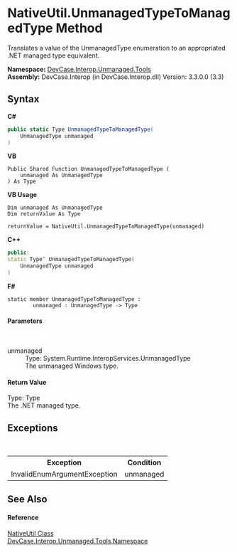 # NativeUtil.UnmanagedTypeToManagedType Method 
 

Translates a value of the UnmanagedType enumeration to an appropriated .NET managed type equivalent.

**Namespace:**&nbsp;<a href="N_DevCase_Interop_Unmanaged_Tools">DevCase.Interop.Unmanaged.Tools</a><br />**Assembly:**&nbsp;DevCase.Interop (in DevCase.Interop.dll) Version: 3.3.0.0 (3.3)

## Syntax

**C#**<br />
``` C#
public static Type UnmanagedTypeToManagedType(
	UnmanagedType unmanaged
)
```

**VB**<br />
``` VB
Public Shared Function UnmanagedTypeToManagedType ( 
	unmanaged As UnmanagedType
) As Type
```

**VB Usage**<br />
``` VB Usage
Dim unmanaged As UnmanagedType
Dim returnValue As Type

returnValue = NativeUtil.UnmanagedTypeToManagedType(unmanaged)
```

**C++**<br />
``` C++
public:
static Type^ UnmanagedTypeToManagedType(
	UnmanagedType unmanaged
)
```

**F#**<br />
``` F#
static member UnmanagedTypeToManagedType : 
        unmanaged : UnmanagedType -> Type 

```


#### Parameters
&nbsp;<dl><dt>unmanaged</dt><dd>Type: System.Runtime.InteropServices.UnmanagedType<br />The unmanaged Windows type.</dd></dl>

#### Return Value
Type: Type<br />The .NET managed type.

## Exceptions
&nbsp;<table><tr><th>Exception</th><th>Condition</th></tr><tr><td>InvalidEnumArgumentException</td><td>unmanaged</td></tr></table>

## See Also


#### Reference
<a href="T_DevCase_Interop_Unmanaged_Tools_NativeUtil">NativeUtil Class</a><br /><a href="N_DevCase_Interop_Unmanaged_Tools">DevCase.Interop.Unmanaged.Tools Namespace</a><br />